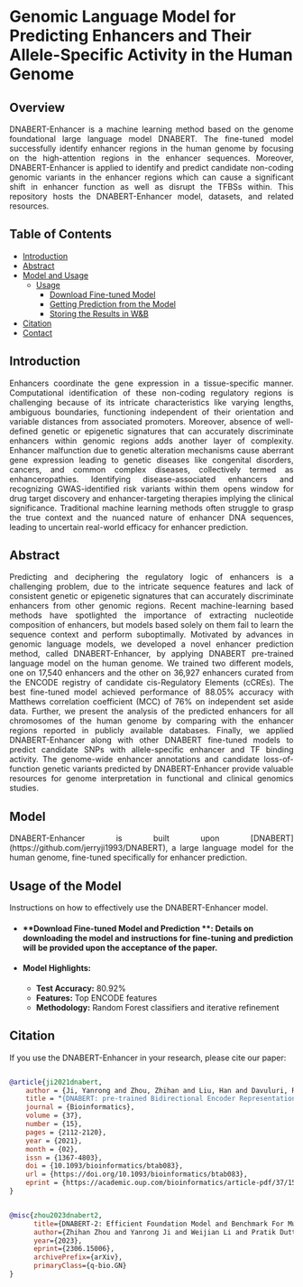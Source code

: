 # Genomic Language Model for Predicting Enhancers and Their Allele-Specific Activity in the Human Genome

## Overview
<p align="justify"> DNABERT-Enhancer is a machine learning method based on the genome foundational large language model DNABERT. The fine-tuned model successfully identify enhancer regions in the human genome by focusing on the high-attention regions in the enhancer sequences. Moreover, DNABERT-Enhancer is applied to identify and predict candidate non-coding genomic variants in the enhancer regions which can cause a significant shift in enhancer function as well as disrupt the  TFBSs within. This repository hosts the DNABERT-Enhancer model, datasets, and related resources. </p>

## Table of Contents
- [Introduction](#introduction)
- [Abstract](#abstract)
- [Model and Usage](#model)
  - [Usage](#usage)
    - [Download Fine-tuned Model](#download-fine-tuned-model)
    - [Getting Prediction from the Model](#getting-prediction-from-the-model)
    - [Storing the Results in W&B](#storing-the-results-in-wb)
- [Citation](#citation)
- [Contact](#contact)

## Introduction
<p align="justify"> Enhancers coordinate the gene expression in a tissue-specific manner. Computational identification of these non-coding regulatory regions is challenging because of its intricate characteristics like varying lengths, ambiguous boundaries, functioning independent of their orientation and variable distances from associated promoters. Moreover, absence of well-defined genetic or epigenetic signatures that can accurately discriminate enhancers within genomic regions adds another layer of complexity. Enhancer malfunction due to genetic alteration mechanisms cause aberrant gene expression leading to genetic diseases like congenital disorders, cancers, and common complex diseases, collectively termed as enhanceropathies. Identifying disease-associated enhancers and recognizing GWAS-identified risk variants within them opens window for drug target discovery and enhancer-targeting therapies implying the clinical significance. Traditional machine learning methods often struggle to grasp the true context and the nuanced nature of enhancer DNA sequences, leading to uncertain real-world efficacy for enhancer prediction. </p>

## Abstract
<p align="justify"> Predicting and deciphering the regulatory logic of enhancers is a challenging problem, due to the intricate sequence features and lack of consistent genetic or epigenetic signatures that can accurately discriminate enhancers from other genomic regions. Recent machine-learning based methods have spotlighted the importance of extracting nucleotide composition of enhancers, but models based solely on them fail to learn the sequence context and perform suboptimally. Motivated by advances in genomic language models, we developed a novel enhancer prediction method, called DNABERT-Enhancer, by applying DNABERT pre-trained language model on the human genome. We trained two different models, one on 17,540 enhancers and the other on 36,927 enhancers curated from the ENCODE registry of candidate cis-Regulatory Elements (cCREs). The best fine-tuned model achieved performance of 88.05% accuracy with Matthews correlation coefficient (MCC) of 76% on independent set aside data. Further, we present the analysis of the predicted enhancers for all chromosomes of the human genome by comparing with the enhancer regions reported in publicly available databases. Finally, we applied DNABERT-Enhancer along with other DNABERT fine-tuned models to predict candidate SNPs with allele-specific enhancer and TF binding activity. The genome-wide enhancer annotations and candidate loss-of-function genetic variants predicted by DNABERT-Enhancer provide valuable resources for genome interpretation in functional and clinical genomics studies. </p>

## Model
<p align="justify"> DNABERT-Enhancer is built upon [DNABERT](https://github.com/jerryji1993/DNABERT), a large language model for the human genome, fine-tuned specifically for enhancer prediction. </p>

## Usage of the Model
Instructions on how to effectively use the DNABERT-Enhancer model.

  - #### **Download Fine-tuned Model and Prediction **: Details on downloading the model and instructions for fine-tuning and prediction will be provided upon the acceptance of the paper. 
  

  
  - #### Model Highlights:
    - **Test Accuracy:** 80.92%
    - **Features:** Top ENCODE features
    - **Methodology:** Random Forest classifiers and iterative refinement


## Citation
If you use the DNABERT-Enhancer in your research, please cite our paper:

```bib

@article{ji2021dnabert,
    author = {Ji, Yanrong and Zhou, Zhihan and Liu, Han and Davuluri, Ramana V},
    title = "{DNABERT: pre-trained Bidirectional Encoder Representations from Transformers model for DNA-language in genome}",
    journal = {Bioinformatics},
    volume = {37},
    number = {15},
    pages = {2112-2120},
    year = {2021},
    month = {02},
    issn = {1367-4803},
    doi = {10.1093/bioinformatics/btab083},
    url = {https://doi.org/10.1093/bioinformatics/btab083},
    eprint = {https://academic.oup.com/bioinformatics/article-pdf/37/15/2112/50578892/btab083.pdf},
}


@misc{zhou2023dnabert2,
      title={DNABERT-2: Efficient Foundation Model and Benchmark For Multi-Species Genome}, 
      author={Zhihan Zhou and Yanrong Ji and Weijian Li and Pratik Dutta and Ramana Davuluri and Han Liu},
      year={2023},
      eprint={2306.15006},
      archivePrefix={arXiv},
      primaryClass={q-bio.GN}
}
